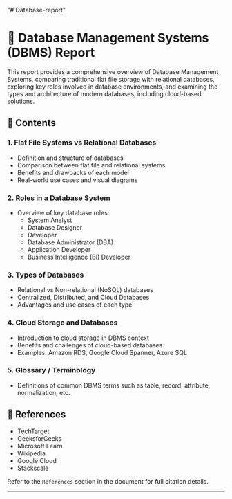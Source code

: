 "# Database-report" 
# 📘 Database Management Systems (DBMS) Report

This report provides a comprehensive overview of Database Management Systems, comparing traditional flat file storage with relational databases, exploring key roles involved in database environments, and examining the types and architecture of modern databases, including cloud-based solutions.

## 📂 Contents

### 1. Flat File Systems vs Relational Databases
- Definition and structure of databases
- Comparison between flat file and relational systems
- Benefits and drawbacks of each model
- Real-world use cases and visual diagrams

### 2. Roles in a Database System
- Overview of key database roles:
  - System Analyst
  - Database Designer
  - Developer
  - Database Administrator (DBA)
  - Application Developer
  - Business Intelligence (BI) Developer

### 3. Types of Databases
- Relational vs Non-relational (NoSQL) databases
- Centralized, Distributed, and Cloud Databases
- Advantages and use cases of each type

### 4. Cloud Storage and Databases
- Introduction to cloud storage in DBMS context
- Benefits and challenges of cloud-based databases
- Examples: Amazon RDS, Google Cloud Spanner, Azure SQL

### 5. Glossary / Terminology
- Definitions of common DBMS terms such as table, record, attribute, normalization, etc.

## 📎 References
- TechTarget
- GeeksforGeeks
- Microsoft Learn
- Wikipedia
- Google Cloud
- Stackscale

Refer to the `References` section in the document for full citation details.

---



